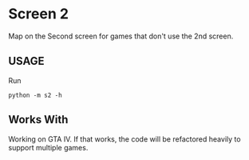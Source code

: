 Screen 2
=================


Map on the Second screen for games that don't use the 2nd screen.

USAGE
-----

Run

    python -m s2 -h


Works With
----------

Working on GTA IV. If that works, the code will be refactored heavily to support
multiple games.
